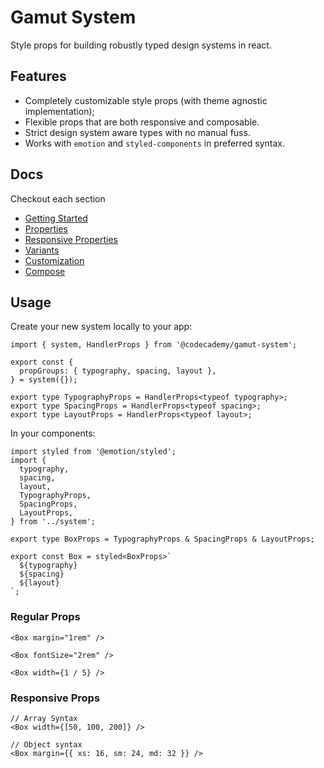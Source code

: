 # Gamut System

Style props for building robustly typed design systems in react.

## Features

- Completely customizable style props (with theme agnostic implementation);
- Flexible props that are both responsive and composable.
- Strict design system aware types with no manual fuss.
- Works with `emotion` and `styled-components` in preferred syntax.

## Docs

Checkout each section

- [Getting Started](docs/getting-started.md)
- [Properties](docs/properties.md)
- [Responsive Properties](docs/responsive.md)
- [Variants](docs/variants.md)
- [Customization](docs/customization.md)
- [Compose](docs/compose.md)



## Usage

Create your new system locally to your app:

```tsx
import { system, HandlerProps } from '@codecademy/gamut-system';

export const {
  propGroups: { typography, spacing, layout },
} = system({});

export type TypographyProps = HandlerProps<typeof typography>;
export type SpacingProps = HandlerProps<typeof spacing>;
export type LayoutProps = HandlerProps<typeof layout>;
```

In your components:

```tsx
import styled from '@emotion/styled';
import {
  typography,
  spacing,
  layout,
  TypographyProps,
  SpacingProps,
  LayoutProps,
} from '../system';

export type BoxProps = TypographyProps & SpacingProps & LayoutProps;

export const Box = styled<BoxProps>`
  ${typography}
  ${spacing}
  ${layout}
`;
```

### Regular Props

```tsx
<Box margin="1rem" />

<Box fontSize="2rem" />

<Box width={1 / 5} />
```

### Responsive Props

```tsx
// Array Syntax
<Box width={[50, 100, 200]} />

// Object syntax
<Box margin={{ xs: 16, sm: 24, md: 32 }} />
```

